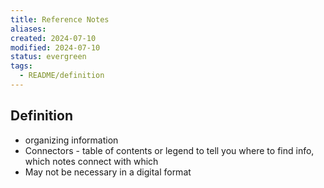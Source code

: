```yaml
---
title: Reference Notes
aliases: 
created: 2024-07-10
modified: 2024-07-10
status: evergreen
tags:
  - README/definition
---
```

## Definition
- organizing information 
- Connectors - table of contents or legend to tell you where to find info, which notes connect with which
- May not be necessary in a digital format